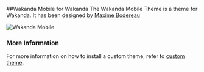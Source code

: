 ##Wakanda Mobile for Wakanda
The Wakanda Mobile Theme is a theme for Wakanda. 
It has been designed by [Maxime Bodereau](http://maxime.bodereau.free.fr/ "- Maxime Bodereau - portfolio")

![Wakanda Mobile](/images/wakanda_mobile.png "")


### More Information
For more information on how to install a custom theme, refer to [custom theme](http://doc.wakanda.org/Architecture-of-Wakanda-Applications/Custom-Theme.200-1024475.en.html "Wakanda Doc Center : Custom Theme").